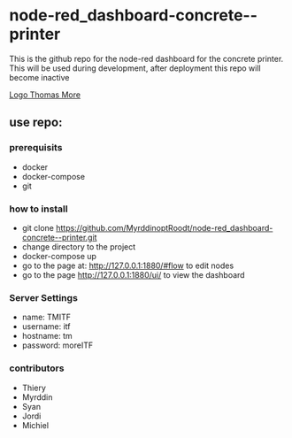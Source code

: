 # node-red_dashboard-concrete--printer
This is the github repo for the node-red dashboard for the concrete printer.
This will be used during development, after deployment this repo will become inactive

[ Logo Thomas More](https://www.thomasmore.be/sites/www.thomasmore.be/files/tm_standaardlogo_web.png)

## use repo:
### prerequisits
* docker
* docker-compose
* git
### how to install
* git clone https://github.com/MyrddinoptRoodt/node-red_dashboard-concrete--printer.git
* change directory to the project
* docker-compose up
* go to the page at: http://127.0.0.1:1880/#flow to edit nodes
* go to the page http://127.0.0.1:1880/ui/ to view the dashboard 

### Server Settings
* name: TMITF
* username: itf
* hostname: tm
* password: moreITF

### contributors
* Thiery
* Myrddin
* Syan
* Jordi
* Michiel
